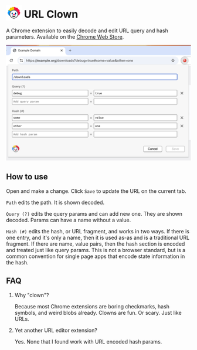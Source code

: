 # <img src="./icons/icon128.png" width="42" alt="clown head" valign="bottom"> URL Clown

A Chrome extension to easily decode and edit URL query and hash parameters. Available on the [Chrome Web Store](https://chromewebstore.google.com/detail/url-clown/alcebgboodppnkoioknieomnkoknjhnf).

<img src="screenshot.png">

## How to use

Open and make a change. Click `Save` to update the URL on the current tab.

`Path` edits the path. It is shown decoded.

`Query (?)` edits the query params and can add new one. They are shown decoded. Params can have a name without a value.

`Hash (#)` edits the hash, or URL fragment, and works in two ways. If there is one entry, and it's only a name, then it is used as-as and is a traditional URL fragment. If there are name, value pairs, then the hash section is encoded and treated just like query params. This is not a browser standard, but is a common convention for single page apps that encode state information in the hash.

## FAQ

1. Why "clown"?

   Because most Chrome extensions are boring checkmarks, hash symbols, and weird blobs already. Clowns are fun. Or scary. Just like URLs.

2. Yet another URL editor extension?

   Yes. None that I found work with URL encoded hash params.
